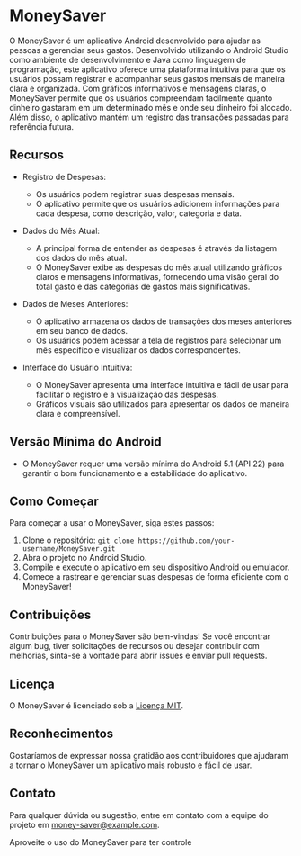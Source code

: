 # MoneySaver

O MoneySaver é um aplicativo Android desenvolvido para ajudar as pessoas a gerenciar seus gastos. Desenvolvido utilizando o Android Studio como ambiente de desenvolvimento e Java como linguagem de programação, este aplicativo oferece uma plataforma intuitiva para que os usuários possam registrar e acompanhar seus gastos mensais de maneira clara e organizada. Com gráficos informativos e mensagens claras, o MoneySaver permite que os usuários compreendam facilmente quanto dinheiro gastaram em um determinado mês e onde seu dinheiro foi alocado. Além disso, o aplicativo mantém um registro das transações passadas para referência futura.

## Recursos

- Registro de Despesas:
  - Os usuários podem registrar suas despesas mensais.
  - O aplicativo permite que os usuários adicionem informações para cada despesa, como descrição, valor, categoria e data.

- Dados do Mês Atual:
  - A principal forma de entender as despesas é através da listagem dos dados do mês atual.
  - O MoneySaver exibe as despesas do mês atual utilizando gráficos claros e mensagens informativas, fornecendo uma visão geral do total gasto e das categorias de gastos mais significativas.

- Dados de Meses Anteriores:
  - O aplicativo armazena os dados de transações dos meses anteriores em seu banco de dados.
  - Os usuários podem acessar a tela de registros para selecionar um mês específico e visualizar os dados correspondentes.

- Interface do Usuário Intuitiva:
  - O MoneySaver apresenta uma interface intuitiva e fácil de usar para facilitar o registro e a visualização das despesas.
  - Gráficos visuais são utilizados para apresentar os dados de maneira clara e compreensível.

## Versão Mínima do Android

- O MoneySaver requer uma versão mínima do Android 5.1 (API 22) para garantir o bom funcionamento e a estabilidade do aplicativo.

## Como Começar

Para começar a usar o MoneySaver, siga estes passos:

1. Clone o repositório: `git clone https://github.com/your-username/MoneySaver.git`
2. Abra o projeto no Android Studio.
3. Compile e execute o aplicativo em seu dispositivo Android ou emulador.
4. Comece a rastrear e gerenciar suas despesas de forma eficiente com o MoneySaver!

## Contribuições

Contribuições para o MoneySaver são bem-vindas! Se você encontrar algum bug, tiver solicitações de recursos ou desejar contribuir com melhorias, sinta-se à vontade para abrir issues e enviar pull requests.

## Licença

O MoneySaver é licenciado sob a [Licença MIT](https://github.com/your-username/MoneySaver/blob/main/LICENSE).

## Reconhecimentos

Gostaríamos de expressar nossa gratidão aos contribuidores que ajudaram a tornar o MoneySaver um aplicativo mais robusto e fácil de usar.

## Contato

Para qualquer dúvida ou sugestão, entre em contato com a equipe do projeto em money-saver@example.com.

Aproveite o uso do MoneySaver para ter controle
